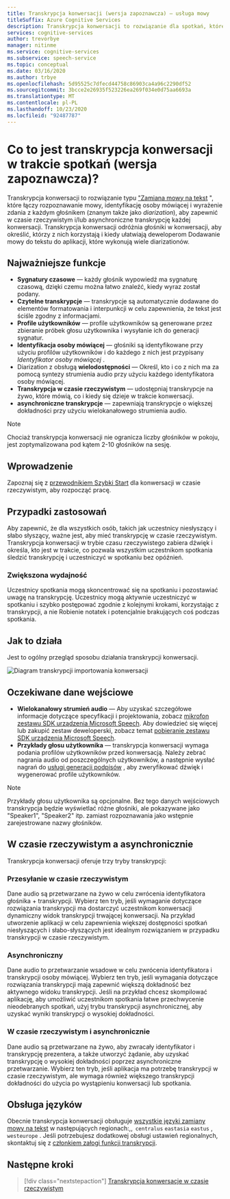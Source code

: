 ```yaml
---
title: Transkrypcja konwersacji (wersja zapoznawcza) — usługa mowy
titleSuffix: Azure Cognitive Services
description: Transkrypcja konwersacji to rozwiązanie dla spotkań, które łączy funkcje rozpoznawania, głosu i diarization, aby zapewnić transkrypcję dowolnej rozmowy.
services: cognitive-services
author: trevorbye
manager: nitinme
ms.service: cognitive-services
ms.subservice: speech-service
ms.topic: conceptual
ms.date: 03/16/2020
ms.author: trbye
ms.openlocfilehash: 5d95525c7dfecd44758c86903ca4a96c2290df52
ms.sourcegitcommit: 3bcce2e26935f523226ea269f034e0d75aa6693a
ms.translationtype: MT
ms.contentlocale: pl-PL
ms.lasthandoff: 10/23/2020
ms.locfileid: "92487787"
---
```

# <a name="what-is-conversation-transcription-in-meetings-preview"></a>Co to jest transkrypcja konwersacji w trakcie spotkań (wersja zapoznawcza)?

Transkrypcja konwersacji to rozwiązanie typu ["Zamiana mowy na tekst](speech-to-text.md) ", które łączy rozpoznawanie mowy, identyfikację osoby mówiącej i wyrażenie zdania z każdym głośnikem (znanym także jako _diarization_), aby zapewnić w czasie rzeczywistym i/lub asynchroniczne transkrypcję każdej konwersacji. Transkrypcja konwersacji odróżnia głośniki w konwersacji, aby określić, którzy z nich korzystają i kiedy ułatwiają deweloperom Dodawanie mowy do tekstu do aplikacji, które wykonują wiele diarizationów.

## <a name="key-features"></a>Najważniejsze funkcje

- **Sygnatury czasowe** — każdy głośnik wypowiedź ma sygnaturę czasową, dzięki czemu można łatwo znaleźć, kiedy wyraz został podany.
- **Czytelne transkrypcje** — transkrypcje są automatycznie dodawane do elementów formatowania i interpunkcji w celu zapewnienia, że tekst jest ściśle zgodny z informacjami.
- **Profile użytkowników** — profile użytkowników są generowane przez zbieranie próbek głosu użytkownika i wysyłanie ich do generacji sygnatur.
- **Identyfikacja osoby mówiącej** — głośniki są identyfikowane przy użyciu profilów użytkowników i do każdego z nich jest przypisany _Identyfikator osoby mówiącej_ .
- Diarization z obsługą **wielodostępności** — Określ, kto i co z nich ma za pomocą syntezy strumienia audio przy użyciu każdego identyfikatora osoby mówiącej.
- **Transkrypcja w czasie rzeczywistym** — udostępniaj transkrypcje na żywo, które mówią, co i kiedy się dzieje w trakcie konwersacji.
- **asynchroniczne transkrypcje** — zapewniają transkrypcje o większej dokładności przy użyciu wielokanałowego strumienia audio.

> [!NOTE]
> Chociaż transkrypcja konwersacji nie ogranicza liczby głośników w pokoju, jest zoptymalizowana pod kątem 2-10 głośników na sesję.

## <a name="get-started"></a>Wprowadzenie

Zapoznaj się z [przewodnikiem Szybki Start](how-to-use-conversation-transcription.md) dla konwersacji w czasie rzeczywistym, aby rozpocząć pracę.

## <a name="use-cases"></a>Przypadki zastosowań

Aby zapewnić, że dla wszystkich osób, takich jak uczestnicy niesłyszący i słabo słyszący, ważne jest, aby mieć transkrypcję w czasie rzeczywistym. Transkrypcja konwersacji w trybie czasu rzeczywistego zabiera dźwięk i określa, kto jest w trakcie, co pozwala wszystkim uczestnikom spotkania śledzić transkrypcję i uczestniczyć w spotkaniu bez opóźnień.

### <a name="improved-efficiency"></a>Zwiększona wydajność

Uczestnicy spotkania mogą skoncentrować się na spotkaniu i pozostawiać uwagę na transkrypcję. Uczestnicy mogą aktywnie uczestniczyć w spotkaniu i szybko postępować zgodnie z kolejnymi krokami, korzystając z transkrypcji, a nie Robienie notatek i potencjalnie brakujących coś podczas spotkania.

## <a name="how-it-works"></a>Jak to działa

Jest to ogólny przegląd sposobu działania transkrypcji konwersacji.

![Diagram transkrypcji importowania konwersacji](media/scenarios/conversation-transcription-service.png)

## <a name="expected-inputs"></a>Oczekiwane dane wejściowe

- **Wielokanałowy strumień audio** — Aby uzyskać szczegółowe informacje dotyczące specyfikacji i projektowania, zobacz [mikrofon zestawu SDK urządzenia Microsoft Speech](https://aka.ms/cts/microphone). Aby dowiedzieć się więcej lub zakupić zestaw deweloperski, zobacz temat [pobieranie zestawu SDK urządzenia Microsoft Speech](https://aka.ms/cts/getsdk).
- **Przykłady głosu użytkownika** — transkrypcja konwersacji wymaga podania profilów użytkowników przed konwersacją. Należy zebrać nagrania audio od poszczególnych użytkowników, a następnie wysłać nagrań do [usługi generacji podpisów](https://aka.ms/cts/signaturegenservice) , aby zweryfikować dźwięk i wygenerować profile użytkowników.

> [!NOTE]
> Przykłady głosu użytkownika są opcjonalne. Bez tego danych wejściowych transkrypcja będzie wyświetlać różne głośniki, ale pokazywane jako "Speaker1", "Speaker2" itp. zamiast rozpoznawania jako wstępnie zarejestrowane nazwy głośników.


## <a name="real-time-vs-asynchronous"></a>W czasie rzeczywistym a asynchronicznie

Transkrypcja konwersacji oferuje trzy tryby transkrypcji:

### <a name="real-time"></a>Przesyłanie w czasie rzeczywistym

Dane audio są przetwarzane na żywo w celu zwrócenia identyfikatora głośnika + transkrypcji. Wybierz ten tryb, jeśli wymaganie dotyczące rozwiązania transkrypcji ma dostarczyć uczestnikom konwersacji dynamiczny widok transkrypcji trwającej konwersacji. Na przykład utworzenie aplikacji w celu zapewnienia większej dostępności spotkań niesłyszących i słabo-słyszących jest idealnym rozwiązaniem w przypadku transkrypcji w czasie rzeczywistym.

### <a name="asynchronous"></a>Asynchroniczny

Dane audio to przetwarzanie wsadowe w celu zwrócenia identyfikatora i transkrypcji osoby mówiącej. Wybierz ten tryb, jeśli wymagania dotyczące rozwiązania transkrypcji mają zapewnić większą dokładność bez aktywnego widoku transkrypcji. Jeśli na przykład chcesz skompilować aplikację, aby umożliwić uczestnikom spotkania łatwe przechwycenie nieodebranych spotkań, użyj trybu transkrypcji asynchronicznej, aby uzyskać wyniki transkrypcji o wysokiej dokładności.

### <a name="real-time-plus-asynchronous"></a>W czasie rzeczywistym i asynchronicznie

Dane audio są przetwarzane na żywo, aby zwracały identyfikator i transkrypcję prezentera, a także utworzyć żądanie, aby uzyskać transkrypcję o wysokiej dokładności poprzez asynchroniczne przetwarzanie. Wybierz ten tryb, jeśli aplikacja ma potrzebę transkrypcji w czasie rzeczywistym, ale wymaga również większego transkrypcji dokładności do użycia po wystąpieniu konwersacji lub spotkania.

## <a name="language-support"></a>Obsługa języków

Obecnie transkrypcja konwersacji obsługuje [wszystkie języki zamiany mowy na tekst](language-support.md#speech-to-text) w następujących regionach:,,  `centralus` `eastasia` `eastus` , `westeurope` . Jeśli potrzebujesz dodatkowej obsługi ustawień regionalnych, skontaktuj się z [członkiem załogi funkcji transkrypcji](mailto:CTSFeatureCrew@microsoft.com).

## <a name="next-steps"></a>Następne kroki

> [!div class="nextstepaction"]
> [Transkrypcja konwersacje w czasie rzeczywistym](how-to-use-conversation-transcription.md)
